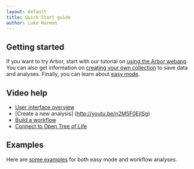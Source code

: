 ```yaml
---
layout: default
title: Quick Start guide
author: Luke Harmon
---
```


## Getting started

If you want to try Arbor, start with our tutorial on [using the Arbor webapp](). You can also get information on [creating your own collection]() to save data and analyses. Finally, you can learn about [easy mode]().

## Video help

- [User interface overview](http://youtu.be/wnHMem4F9i4)
- [Create a new analysis]  (http://youtu.be/n2M5F0EjISg)
- [Build a workflow](http://youtu.be/HImUo94BLn8)
- [Connect to Open Tree of Life](http://youtu.be/Kba7TQgs7oY)

## Examples

Here are <a href="https://github.com/lukejharmon/traitathon/wiki">some examples</a> for both easy mode and workflow analyses.
